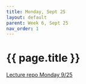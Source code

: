 ```yaml
---
title: Monday, Sept 25
layout: default
parent: Week 6, Sept 25
nav_order: 1
---
```


# {{ page.title }}

[Lecture repo Monday 9/25](https://github.com/bsu-cs-jb/lecture-09-25-mon)
